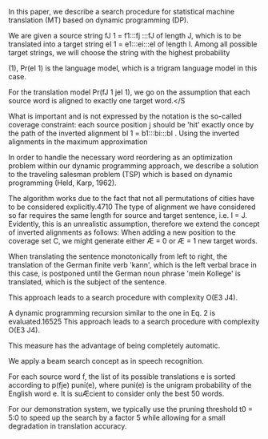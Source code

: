In this paper, we describe a search procedure for statistical machine translation (MT) based on dynamic programming (DP).

We are given a source string fJ 1 = f1:::fj :::fJ of length J, which is to be translated into a target string eI 1 = e1:::ei:::eI of length I. Among all possible target strings, we will choose the string with the highest probability

(1), Pr(eI 1) is the language model, which is a trigram language model in this case.

For the translation model Pr(fJ 1 jeI 1), we go on the assumption that each source word is aligned to exactly one target word.</S

What is important and is not expressed by the notation is the so-called coverage constraint: each source position j should be &apos;hit&apos; exactly once by the path of the inverted alignment bI 1 = b1:::bi:::bI . Using the inverted alignments in the maximum approximation

In order to handle the necessary word reordering as an optimization problem within our dynamic programming approach, we describe a solution to the traveling salesman problem (TSP) which is based on dynamic programming (Held, Karp, 1962).

The algorithm works due to the fact that not all permutations of cities have to be considered explicitly.4710
The type of alignment we have considered so far requires the same length for source and target sentence, i.e. I = J. Evidently, this is an unrealistic assumption, therefore we extend the concept of inverted alignments as follows: When adding a new position to the coverage set C, we might generate either Æ = 0 or Æ = 1 new target words.

When translating the sentence monotonically from left to right, the translation of the German finite verb &apos;kann&apos;, which is the left verbal brace in this case, is postponed until the German noun phrase &apos;mein Kollege&apos; is translated, which is the subject of the sentence.

This approach leads to a search procedure with complexity O(E3 J4).

A dynamic programming recursion similar to the one in Eq. 2 is evaluated.16525
This approach leads to a search procedure with complexity O(E3 J4).

This measure has the advantage of being completely automatic.

We apply a beam search concept as in speech recognition.

For each source word f, the list of its possible translations e is sorted according to p(fje) puni(e), where puni(e) is the unigram probability of the English word e. It is suÆcient to consider only the best 50 words.

For our demonstration system, we typically use the pruning threshold t0 = 5:0 to speed up the search by a factor 5 while allowing for a small degradation in translation accuracy.


